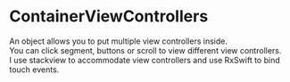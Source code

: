 # ContainerViewControllers

An object allows you to put multiple view controllers inside.\
You can click segment, buttons or scroll to view different view controllers.\
I use stackview to accommodate view controllers and use RxSwift to bind touch events.
